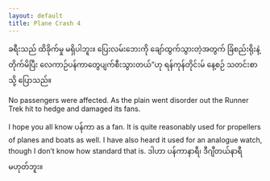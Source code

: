 ```yaml
---
layout: default
title: Plane Crash 4
---
```


<p class="my"><span class="mm3">ခရီးသည် ထိခိုက်မှု မရှိပါဘူး။ ပြေးလမ်းဘေးကို ချော်ထွက်သွားတဲ့အတွက် ခြံစည်းရိုးနဲ့တိုက်မိပြီး လေကာဉ်ပန်ကာတွေပျက်စီးသွားတယ်”ဟု ရန်ကုန်တိုင်းမ် နေ့စဉ် သတင်းစာသို့ ပြောသည်။</span></p>

<p class="hide-this">No passengers were affected. As the plain went disorder out the Runner Trek hit to hedge and damaged its fans.</p>

I hope you all know <span class="mm3">ပန်ကာ</span> as a fan. It is quite reasonably used for propellers of planes and boats as well. I have also heard it used for an analogue watch, though I don’t know how standard that is. <span class="mm3">ဒါဟာ ပန်ကာနာရီ၊ ဒီဂျီတယ်နာရီ မဟုတ်ဘူး။</span>
